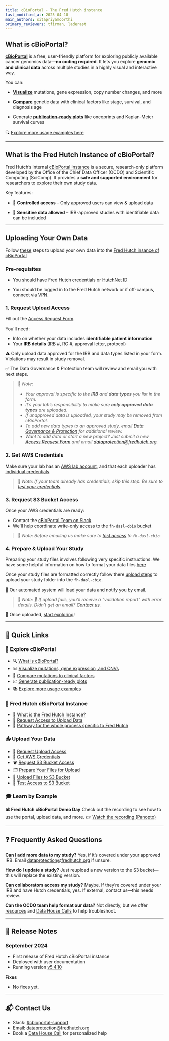 ```yaml
---
title: cBioPortal - The Fred Hutch instance
last_modified_at: 2025-04-18
main_authors: sitapriyamoorthi
primary_reviewers: tfirman, laderast  
---
```


## What is cBioPortal?

[**cBioPortal**](https://www.cbioportal.org/) is a free, user-friendly platform for exploring publicly available cancer genomics data—**no coding required**. It lets you explore **genomic and clinical data** across multiple studies in a highly visual and interactive way.

You can:

- **[Visualize](/datademos/cbio_examples_of_using_cbio#q1-how-often-is-kras-mutated-in-cancer)**
 mutations, gene expression, copy number changes, and more
  
- **[Compare](/datademos/cbio_examples_of_using_cbio#q2-are-kras-mutations-associated-with-clinical-factors)** genetic data with clinical factors like stage, survival, and diagnosis age
  
- Generate **[publication-ready plots](/datademos/cbio_examples_of_using_cbio#q4-do-kras-mutations-affect-survival)** like oncoprints and Kaplan-Meier survival curves
  


🔍 [Explore more usage examples here](/datademos/cbio_examples_of_using_cbio/)

---

## What is the Fred Hutch Instance of cBioPortal?

Fred Hutch’s internal [cBioPortal instance](https://cbioportal.fredhutch.org/) is a secure, research-only platform developed by the Office of the Chief Data Officer (OCDO) and Scientific Computing (SciComp). It provides a **safe and supported environment** for researchers to explore their own study data.

Key features:

- 🔐 **Controlled access** – Only approved users can view & upload  data
  
- 🧬 **Sensitive data allowed** – IRB-approved studies with identifiable data can be included

---

## Uploading Your Own Data

Follow [these](/pathways/path-cbio-fh-instance/) steps to upload your own data into the [Fred Hutch insance of cBioPortal](https://cbioportal.fredhutch.org/) 

### Pre-requisites

-  You should have Fred Hutch credentials or [HutchNet ID](/scicomputing/access_credentials/#hutchnet-id)

-  You should be logged in to the Fred Hutch network or if off-campus, connect via [VPN](/scicomputing/access_methods/#vpn).

### 1. Request Upload Access

Fill out the [Access Request Form](https://redcap.fredhutch.org/surveys/?s=AWWH7TC88TEC9DKW).

You'll need:
- Info on whether your data includes **identifiable patient information**
- Your **IRB details** (IRB #, RG #, approval letter, protocol)

⚠️ Only upload data approved for the IRB and data types listed in your form. Violations may result in study removal.

✅ The Data Governance & Protection team will review and email you with next steps.

> 📝 *Note:*
> - *Your approval is specific to the **IRB** and **data types** you list in the form.*
> - *It’s your lab’s responsibility to make sure **only approved data types** are uploaded.*
> -  *If unapproved data is uploaded, your study may be removed from cBioPortal.*
> -  *To add new data types to an approved study, email [Data Governance & Protection](mailto:dataprotection@fredhutch.org) for additional review.*
> -  *Want to add data or start a new project? Just submit a new [Access Request Form](https://redcap.fredhutch.org/surveys/?s=AWWH7TC88TEC9DKW) and email [dataprotection@fredhutch.org](mailto:dataprotection@fredhutch.org).*


### 2. Get AWS Credentials

Make sure your lab has an [AWS lab account](https://sciwiki.fredhutch.org/scicomputing/access_aws/#lab-account), and that each uploader has [individual credentials](https://sciwiki.fredhutch.org/scicomputing/access_credentials/#amazon-web-services-aws).

> 📝 *Note:*
> *If your team already has credentials, skip this step.*
> *Be sure to [test your credentials](/scicomputing/access_credentials/#testing-your-credentials).*

### 3. Request S3 Bucket Access

Once your AWS credentials are ready:
- Contact the [cBioPortal Team on Slack](https://fhdata.slack.com/archives/C088E41ARV3)
- We'll help coordinate write-only access to the `fh-dasl-cbio` bucket

> 📝 *Note:*
> *Before emailing us make sure to [test access](/datademos/cbio_test_access_to_cbio_s3_bucket) to `fh-dasl-cbio`*

### 4. Prepare & Upload Your Study

Preparing your study files involves following very specific instructions. We have some helpful information on how to format your data files [here](/datademos/cbio_how_to_prepare_files/)

Once your study files are formatted correctly follow there [upload steps](/datademos/cbio_how_to_upload_data_to_cbio_s3/) to upload your study folder into the `fh-dasl-cbio`.

🚀 Our automated system will load your data and notify you by email.

> 📝 *Note:*
> *📩 If upload fails, you’ll receive a "validation report" with error details. Didn’t get an email? [Contact us](https://fhdata.slack.com/archives/C088E41ARV3).*

🎉 Once uploaded, [start exploring](https://cbioportal.fredhutch.org/)!

---
## 📎 Quick Links

### 🧭 Explore cBioPortal

* 🔍 [What is cBioPortal?](/datademos/fh-cbio-intro#what-is-cbioportal)
* 📊 [Visualize mutations, gene expression, and CNVs](/datademos/cbio_examples_of_using_cbio#q1-how-often-is-kras-mutated-in-cancer)
* 🧬 [Compare mutations to clinical factors](/datademos/cbio_examples_of_using_cbio#q2-are-kras-mutations-associated-with-clinical-factors)
* 📈 [Generate publication-ready plots](/datademos/cbio_examples_of_using_cbio#q4-do-kras-mutations-affect-survival)
* 📚 [Explore more usage examples](/datademos/cbio_examples_of_using_cbio/)

### 🔐 Fred Hutch cBioPortal Instance

* 🏥 [What is the Fred Hutch Instance?](/datascience/cbioportal#what-is-the-fred-hutch-instance-of-cbioportal)
* 🔐 [Request Access to Upload Data](https://redcap.fredhutch.org/surveys/?s=AWWH7TC88TEC9DKW)
* 🧪 [Pathway for the whole process specific to Fred Hutch](/pathways/path-cbio-fh-instance/)

### 📤 Upload Your Data

* 🧾 [Request Upload Access](/datascience/cbioportal#1-request-upload-access)
* 🔑 [Get AWS Credentials](/datademos/fh-cbio-intro#2-get-aws-credentials)
* 🪣 [Request S3 Bucket Access](/datascience/cbioportal#3-request-s3-bucket-access)
* 🗂️ [Prepare Your Files for Upload](/datademos/cbio_how_to_prepare_files/)
* 🚀 [Upload Files to S3 Bucket](/datademos/cbio_how_to_upload_data_to_cbio_s3/)
* 📩 [Test Access to S3 Bucket](/datademos/cbio_test_access_to_cbio_s3_bucket/)

### 🎓 Learn by Example

📽️ **Fred Hutch cBioPortal Demo Day**
Check out the recording to see how to use the portal, upload data, and more.
👉 [Watch the recording (Panopto)](https://fredhutch.hosted.panopto.com/Panopto/Pages/Embed.aspx?id=1e1ae5d3-8b2f-4be7-acc6-b2290121babc&autoplay=false)

---

## ❓ Frequently Asked Questions

**Can I add more data to my study?**
Yes, if it’s covered under your approved IRB. Email [dataprotection@fredhutch.org](mailto:dataprotection@fredhutch.org) if unsure.

**How do I update a study?**
Just reupload a new version to the S3 bucket—this will replace the existing version.

**Can collaborators access my study?**
Maybe. If they’re covered under your IRB and have Hutch credentials, yes. If external, contact us—this needs review.

**Can the OCDO team help format our data?**
Not directly, but we offer [resources](/datademos/cbio_how_to_prepare_files/) and [Data House Calls](https://calendly.com/data-house-calls/resources) to help troubleshoot.

---

## 📝 Release Notes

### September 2024

* First release of Fred Hutch cBioPortal instance
* Deployed with user documentation
* Running version [v5.4.10](https://github.com/cBioPortal/cbioportal/releases/tag/v5.4.10)

**Fixes**

* No fixes yet.

---

## 📬 Contact Us

* Slack: [#cbioportal-support](https://fhdata.slack.com/archives/C088E41ARV3)
* Email: [dataprotection@fredhutch.org](mailto:dataprotection@fredhutch.org)
* Book a [Data House Call](https://calendly.com/data-house-calls/resources) for personalized help


